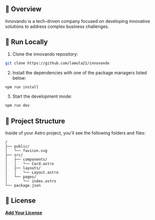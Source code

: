 ## 📌 Overview

Innovando is a tech-driven company focused on developing innovative solutions to address complex business challenges.

## 🚀 Run Locally

1. Clone the innovando repository:

```sh
git clone https://github.com/lamula21/innovando
```

2. Install the dependencies with one of the package managers listed below:

```sh
npm run install
```

3. Start the development mode:

```sh
npm run dev
```

## 🚀 Project Structure

Inside of your Astro project, you'll see the following folders and files:

```text
/
├── public/
│   └── favicon.svg
├── src/
│   ├── components/
│   │   └── Card.astro
│   ├── layouts/
│   │   └── Layout.astro
│   └── pages/
│       └── index.astro
└── package.json
```

## 📄 License

[**Add Your License**](https://choosealicense.com)
